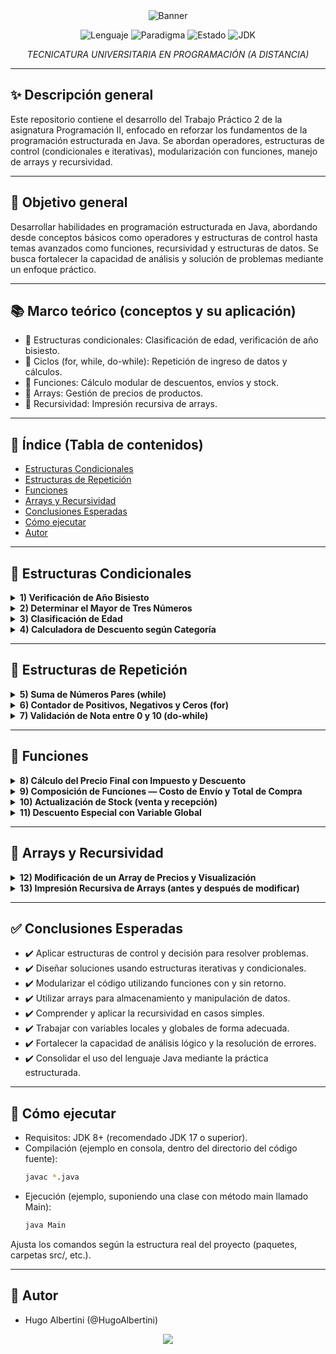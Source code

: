 <div align="center">

<img src="https://capsule-render.vercel.app/api?type=waving&height=200&text=Programación%20II%20—%20TP2&fontAlign=50&color=0:00C6FF,100:8A2BE2&fontColor=ffffff&animation=twinkling&fontSize=45" alt="Banner"/>

<p>
  <img alt="Lenguaje" src="https://img.shields.io/badge/Lenguaje-Java-ED8B00?style=for-the-badge&logo=java&logoColor=white">
  <img alt="Paradigma" src="https://img.shields.io/badge/Paradigma-Estructurada-00C6FF?style=for-the-badge">
  <img alt="Estado" src="https://img.shields.io/badge/Estado-Activo-success?style=for-the-badge">
  <img alt="JDK" src="https://img.shields.io/badge/JDK-8%2B%20%7C%2017%2B-8A2BE2?style=for-the-badge">
</p>

<p>
  <em>TECNICATURA UNIVERSITARIA EN PROGRAMACIÓN (A DISTANCIA)</em>
</p>

</div>

---

## ✨ Descripción general

Este repositorio contiene el desarrollo del Trabajo Práctico 2 de la asignatura Programación II, enfocado en reforzar los fundamentos de la programación estructurada en Java. Se abordan operadores, estructuras de control (condicionales e iterativas), modularización con funciones, manejo de arrays y recursividad.

---

## 🎯 Objetivo general

Desarrollar habilidades en programación estructurada en Java, abordando desde conceptos básicos como operadores y estructuras de control hasta temas avanzados como funciones, recursividad y estructuras de datos. Se busca fortalecer la capacidad de análisis y solución de problemas mediante un enfoque práctico.

---

## 📚 Marco teórico (conceptos y su aplicación)

- 🔸 Estructuras condicionales: Clasificación de edad, verificación de año bisiesto.  
- 🔸 Ciclos (for, while, do-while): Repetición de ingreso de datos y cálculos.  
- 🔸 Funciones: Cálculo modular de descuentos, envíos y stock.  
- 🔸 Arrays: Gestión de precios de productos.  
- 🔸 Recursividad: Impresión recursiva de arrays.

---

## 🧭 Índice (Tabla de contenidos)

- [Estructuras Condicionales](#-estructuras-condicionales)
- [Estructuras de Repetición](#-estructuras-de-repetición)
- [Funciones](#-funciones)
- [Arrays y Recursividad](#-arrays-y-recursividad)
- [Conclusiones Esperadas](#-conclusiones-esperadas)
- [Cómo ejecutar](#-cómo-ejecutar)
- [Autor](#-autor)

---

## 🧩 Estructuras Condicionales

<details>
  <summary><strong>1) Verificación de Año Bisiesto</strong></summary>

Regla: Un año es bisiesto si es divisible por 4, pero no por 100, salvo que sea divisible por 400.

```text
Ingrese un año: 2024
El año 2024 es bisiesto.

Ingrese un año: 1900
El año 1900 no es bisiesto.
```
</details>

<details>
  <summary><strong>2) Determinar el Mayor de Tres Números</strong></summary>

```text
Ingrese el primer número: 8
Ingrese el segundo número: 12
Ingrese el tercer número: 5
El mayor es: 12
```
</details>

<details>
  <summary><strong>3) Clasificación de Edad</strong></summary>

- Menor de 12 años: "Niño"  
- Entre 12 y 17 años: "Adolescente"  
- Entre 18 y 59 años: "Adulto"  
- 60 años o más: "Adulto mayor"  

```text
Ingrese su edad: 25
Eres un Adulto.

Ingrese su edad: 10
Eres un Niño.
```
</details>

<details>
  <summary><strong>4) Calculadora de Descuento según Categoría</strong></summary>

- Categoría A: 10% de descuento  
- Categoría B: 15% de descuento  
- Categoría C: 20% de descuento  

```text
Ingrese el precio del producto: 1000
Ingrese la categoría del producto (A, B o C): B
Descuento aplicado: 15%
Precio final: 850.0
```
</details>

---

## 🔁 Estructuras de Repetición

<details>
  <summary><strong>5) Suma de Números Pares (while)</strong></summary>

```text
Ingrese un número (0 para terminar): 4
Ingrese un número (0 para terminar): 7
Ingrese un número (0 para terminar): 2
Ingrese un número (0 para terminar): 0
La suma de los números pares es: 6
```
</details>

<details>
  <summary><strong>6) Contador de Positivos, Negativos y Ceros (for)</strong></summary>

```text
Ingrese el número 1: -5
Ingrese el número 2: 3
Ingrese el número 3: 0
Ingrese el número 4: -1
Ingrese el número 5: 6
Ingrese el número 6: 0
Ingrese el número 7: 9
Ingrese el número 8: -3
Ingrese el número 9: 4
Ingrese el número 10: -8
Resultados:
Positivos: 4
Negativos: 4
Ceros: 2
```
</details>

<details>
  <summary><strong>7) Validación de Nota entre 0 y 10 (do-while)</strong></summary>

```text
Ingrese una nota (0-10): 15
Error: Nota inválida. Ingrese una nota entre 0 y 10.
Ingrese una nota (0-10): -2
Error: Nota inválida. Ingrese una nota entre 0 y 10.
Ingrese una nota (0-10): 8
Nota guardada correctamente.
```
</details>

---

## 🧮 Funciones

<details>
  <summary><strong>8) Cálculo del Precio Final con Impuesto y Descuento</strong></summary>

Método sugerido:  
<code>calcularPrecioFinal(double precioBase, double impuesto, double descuento)</code>  

Fórmula:  
<code>PrecioFinal = PrecioBase + (PrecioBase × Impuesto) − (PrecioBase × Descuento)</code>

```text
Ingrese el precio base del producto: 100
Ingrese el impuesto en porcentaje (Ejemplo: 10 para 10%): 10
Ingrese el descuento en porcentaje (Ejemplo: 5 para 5%): 5
El precio final del producto es: 105.0
```
</details>

<details>
  <summary><strong>9) Composición de Funciones — Costo de Envío y Total de Compra</strong></summary>

a) <code>calcularCostoEnvio(double peso, String zona)</code>  
- Nacional: $5 por kg  
- Internacional: $10 por kg  

b) <code>calcularTotalCompra(double precioProducto, double costoEnvio)</code>  
Usa <em>calcularCostoEnvio</em> para sumar precio + envío.

```text
Ingrese el precio del producto: 50
Ingrese el peso del paquete en kg: 2
Ingrese la zona de envío (Nacional/Internacional): Nacional
El costo de envío es: 10.0
El total a pagar es: 60.0
```
</details>

<details>
  <summary><strong>10) Actualización de Stock (venta y recepción)</strong></summary>

Método:  
<code>actualizarStock(int stockActual, int cantidadVendida, int cantidadRecibida)</code>  

Fórmula correcta:  
<code>NuevoStock = StockActual − CantidadVendida + CantidadRecibida</code>

```text
Ingrese el stock actual del producto: 50
Ingrese la cantidad vendida: 20
Ingrese la cantidad recibida: 30
El nuevo stock del producto es: 60
```
</details>

<details>
  <summary><strong>11) Descuento Especial con Variable Global</strong></summary>

Variable global sugerida: <code>double descuentoEspecial = 0.10;</code>  
Método: <code>calcularDescuentoEspecial(double precio)</code>  
Usar una variable local <code>descuentoAplicado</code> para almacenar el valor y mostrar el precio final.

```text
Ingrese el precio del producto: 200
El descuento especial aplicado es: 20.0
El precio final con descuento es: 180.0
```
</details>

---

## 🧵 Arrays y Recursividad

<details>
  <summary><strong>12) Modificación de un Array de Precios y Visualización</strong></summary>

- Declarar e inicializar un array con precios de productos.  
- Mostrar precios originales.  
- Modificar el precio de un producto específico (por índice).  
- Mostrar precios modificados.  

```text
Precios originales:
Precio: $199.99
Precio: $299.5
Precio: $149.75
Precio: $399.0
Precio: $89.99

Precios modificados:
Precio: $199.99
Precio: $299.5
Precio: $129.99
Precio: $399.0
Precio: $89.99
```

Conceptos clave:
- Uso de arrays (double[]) para almacenar valores.  
- Recorrido con for-each para mostrar valores.  
- Modificación de un valor en un array mediante un índice.  
- Reimpresión del array después de la modificación.
</details>

<details>
  <summary><strong>13) Impresión Recursiva de Arrays (antes y después de modificar)</strong></summary>

- Función recursiva para imprimir los precios originales.  
- Modificar el precio de un producto (por índice).  
- Función recursiva para imprimir los valores modificados.  

```text
Precios originales:
Precio: $199.99
Precio: $299.5
Precio: $149.75
Precio: $399.0
Precio: $89.99

Precios modificados:
Precio: $199.99
Precio: $299.5
Precio: $129.99
Precio: $399.0
Precio: $89.99
```

Conceptos clave:
- Uso de arrays (double[]) para almacenar valores.  
- Recorrido con recursividad en lugar de bucles.  
- Modificación por índice.  
- Uso de un índice como parámetro para recorrer el array recursivamente.
</details>

---

## ✅ Conclusiones Esperadas

- ✔️ Aplicar estructuras de control y decisión para resolver problemas.  
- ✔️ Diseñar soluciones usando estructuras iterativas y condicionales.  
- ✔️ Modularizar el código utilizando funciones con y sin retorno.  
- ✔️ Utilizar arrays para almacenamiento y manipulación de datos.  
- ✔️ Comprender y aplicar la recursividad en casos simples.  
- ✔️ Trabajar con variables locales y globales de forma adecuada.  
- ✔️ Fortalecer la capacidad de análisis lógico y la resolución de errores.  
- ✔️ Consolidar el uso del lenguaje Java mediante la práctica estructurada.

---

## 🚀 Cómo ejecutar

- Requisitos: JDK 8+ (recomendado JDK 17 o superior).  
- Compilación (ejemplo en consola, dentro del directorio del código fuente):
  ```bash
  javac *.java
  ```
- Ejecución (ejemplo, suponiendo una clase con método main llamado Main):
  ```bash
  java Main
  ```
Ajusta los comandos según la estructura real del proyecto (paquetes, carpetas src/, etc.).

---

## 👤 Autor

- Hugo Albertini (@HugoAlbertini)

<div align="center">
  
<img src="https://img.shields.io/badge/Gracias%20por%20visitar%20el%20repo-💙-00C6FF?style=for-the-badge">

</div>